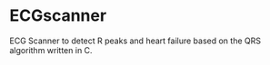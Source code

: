ECGscanner
==========

ECG Scanner to detect R peaks and heart failure based on the QRS algorithm written in C.
